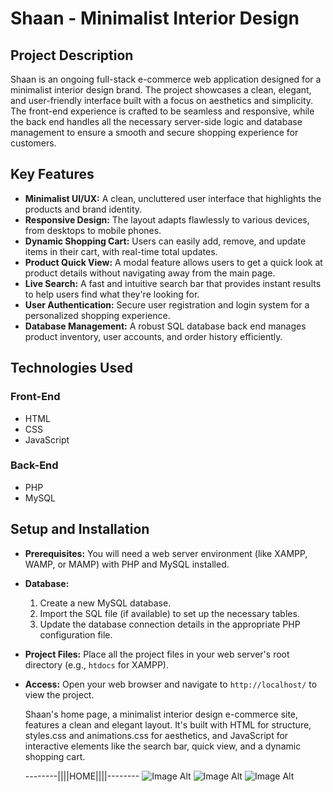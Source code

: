 # Shaan - Minimalist Interior Design

## Project Description

Shaan is an ongoing full-stack e-commerce web application designed for a minimalist interior design brand. The project showcases a clean, elegant, and user-friendly interface built with a focus on aesthetics and simplicity. The front-end experience is crafted to be seamless and responsive, while the back end handles all the necessary server-side logic and database management to ensure a smooth and secure shopping experience for customers.

## Key Features

* **Minimalist UI/UX:** A clean, uncluttered user interface that highlights the products and brand identity.
* **Responsive Design:** The layout adapts flawlessly to various devices, from desktops to mobile phones.
* **Dynamic Shopping Cart:** Users can easily add, remove, and update items in their cart, with real-time total updates.
* **Product Quick View:** A modal feature allows users to get a quick look at product details without navigating away from the main page.
* **Live Search:** A fast and intuitive search bar that provides instant results to help users find what they're looking for.
* **User Authentication:** Secure user registration and login system for a personalized shopping experience.
* **Database Management:** A robust SQL database back end manages product inventory, user accounts, and order history efficiently.

## Technologies Used

### Front-End
* HTML
* CSS
* JavaScript

### Back-End
* PHP
* MySQL

## Setup and Installation

* **Prerequisites:** You will need a web server environment (like XAMPP, WAMP, or MAMP) with PHP and MySQL installed.
* **Database:**
    1.  Create a new MySQL database.
    2.  Import the SQL file (if available) to set up the necessary tables.
    3.  Update the database connection details in the appropriate PHP configuration file.
* **Project Files:** Place all the project files in your web server's root directory (e.g., `htdocs` for XAMPP).
* **Access:** Open your web browser and navigate to `http://localhost/` to view the project.

  Shaan's home page, a minimalist interior design e-commerce site, features a clean and elegant layout. It's built with HTML for structure, styles.css and animations.css for aesthetics, and JavaScript for interactive elements like the search bar, quick view, and a dynamic shopping cart.
  
  --------||||HOME||||--------
![Image Alt](https://github.com/SheikhSaniya123/Shaan---Minimalist-Interior-Design/blob/c4b0c61b358c2c0aae7db799d8f88a99ded68c34/assets/shots/Screenshot%202025-08-09%20094414.png)
   ![Image Alt]()
   ![Image Alt]()
